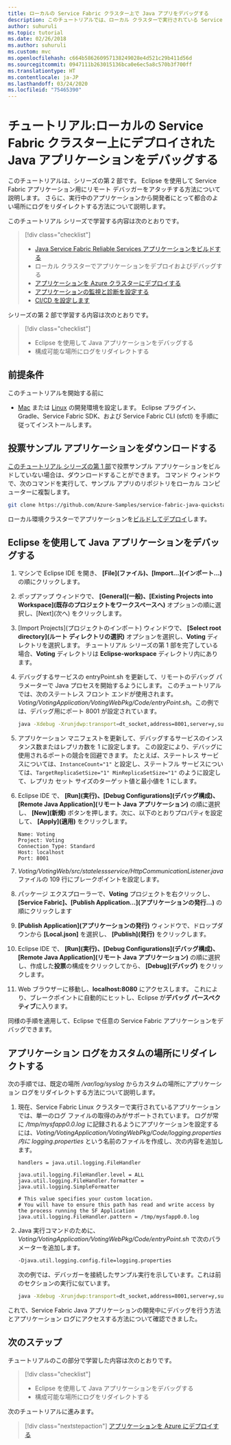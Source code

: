 ```yaml
---
title: ローカルの Service Fabric クラスター上で Java アプリをデバッグする
description: このチュートリアルでは、ローカル クラスターで実行されている Service Fabric Java アプリケーションをデバッグする方法と、そのアプリケーションのログを取得する方法について説明します。
author: suhuruli
ms.topic: tutorial
ms.date: 02/26/2018
ms.author: suhuruli
ms.custom: mvc
ms.openlocfilehash: c664b586260957138249028e4d521c29b411d56d
ms.sourcegitcommit: 0947111b263015136bca0e6ec5a8c570b3f700ff
ms.translationtype: HT
ms.contentlocale: ja-JP
ms.lasthandoff: 03/24/2020
ms.locfileid: "75465390"
---
```

# <a name="tutorial-debug-a-java-application-deployed-on-a-local-service-fabric-cluster"></a>チュートリアル:ローカルの Service Fabric クラスター上にデプロイされた Java アプリケーションをデバッグする

このチュートリアルは、シリーズの第 2 部です。 Eclipse を使用して Service Fabric アプリケーション用にリモート デバッガーをアタッチする方法について説明します。 さらに、実行中のアプリケーションから開発者にとって都合のよい場所にログをリダイレクトする方法について説明します。

このチュートリアル シリーズで学習する内容は次のとおりです。
> [!div class="checklist"]
> * [Java Service Fabric Reliable Services アプリケーションをビルドする](service-fabric-tutorial-create-java-app.md)
> * ローカル クラスターでアプリケーションをデプロイおよびデバッグする
> * [アプリケーションを Azure クラスターにデプロイする](service-fabric-tutorial-java-deploy-azure.md)
> * [アプリケーションの監視と診断を設定する](service-fabric-tutorial-java-elk.md)
> * [CI/CD を設定します](service-fabric-tutorial-java-jenkins.md)


シリーズの第 2 部で学習する内容は次のとおりです。
> [!div class="checklist"]
> * Eclipse を使用して Java アプリケーションをデバッグする
> * 構成可能な場所にログをリダイレクトする


## <a name="prerequisites"></a>前提条件

このチュートリアルを開始する前に

* [Mac](service-fabric-get-started-mac.md) または [Linux](service-fabric-get-started-linux.md) の開発環境を設定します。 Eclipse プラグイン、Gradle、Service Fabric SDK、および Service Fabric CLI (sfctl) を手順に従ってインストールします。

## <a name="download-the-voting-sample-application"></a>投票サンプル アプリケーションをダウンロードする

[このチュートリアル シリーズの第 1 部](service-fabric-tutorial-create-java-app.md)で投票サンプル アプリケーションをビルドしていない場合は、ダウンロードすることができます。 コマンド ウィンドウで、次のコマンドを実行して、サンプル アプリのリポジトリをローカル コンピューターに複製します。

```bash
git clone https://github.com/Azure-Samples/service-fabric-java-quickstart
```

ローカル環境クラスターでアプリケーションを[ビルドしてデプロイ](service-fabric-tutorial-create-java-app.md#deploy-application-to-local-cluster)します。

## <a name="debug-java-application-using-eclipse"></a>Eclipse を使用して Java アプリケーションをデバッグする

1. マシンで Eclipse IDE を開き、 **[File]\(ファイル\)、[Import...]\(インポート...\)** の順にクリックします。

2. ポップアップ ウィンドウで、 **[General]\(一般\)、[Existing Projects into Workspace]\(既存のプロジェクトをワークスペースへ\)** オプションの順に選択し、[Next]\(次へ\) をクリックします。

3. [Import Projects]\(プロジェクトのインポート\) ウィンドウで、 **[Select root directory]\(ルート ディレクトリの選択\)** オプションを選択し、**Voting** ディレクトリを選択します。 チュートリアル シリーズの第 1 部を完了している場合、**Voting** ディレクトリは **Eclipse-workspace** ディレクトリ内にあります。

4. デバッグするサービスの entryPoint.sh を更新して、リモートのデバッグ パラメーターで Java プロセスを開始するようにします。 このチュートリアルでは、次のステートレス フロント エンドが使用されます。*Voting/VotingApplication/VotingWebPkg/Code/entryPoint.sh*。この例では、デバッグ用にポート 8001 が設定されています。

    ```bash
    java -Xdebug -Xrunjdwp:transport=dt_socket,address=8001,server=y,suspend=n -Djava.library.path=$LD_LIBRARY_PATH -jar VotingWeb.jar
    ```

5. アプリケーション マニフェストを更新して、デバッグするサービスのインスタンス数またはレプリカ数を 1 に設定します。 この設定により、デバッグに使用されるポートの競合を回避できます。 たとえば、ステートレス サービスについては、``InstanceCount="1"`` と設定し、ステートフル サービスについては、``TargetReplicaSetSize="1" MinReplicaSetSize="1"`` のように設定して、レプリカ セット サイズのターゲット値と最小値を 1 にします。

6. Eclipse IDE で、 **[Run]\(実行\)、[Debug Configurations]\(デバッグ構成\)、[Remote Java Application]\(リモート Java アプリケーション\)** の順に選択し、 **[New]\(新規\)** ボタンを押します。次に、以下のとおりプロパティを設定して、 **[Apply]\(適用\)** をクリックします。

    ```
    Name: Voting
    Project: Voting
    Connection Type: Standard
    Host: localhost
    Port: 8001
    ```

7. *Voting/VotingWeb/src/statelessservice/HttpCommunicationListener.java* ファイルの 109 行にブレークポイントを設定します。

8. パッケージ エクスプローラーで、**Voting** プロジェクトを右クリックし、 **[Service Fabric]、[Publish Application...]\(アプリケーションの発行...\)** の順にクリックします

9. **[Publish Application]\(アプリケーションの発行\)** ウィンドウで、ドロップダウンから **[Local.json]** を選択し、 **[Publish]\(発行\)** をクリックします。

10. Eclipse IDE で、 **[Run]\(実行\)、[Debug Configurations]\(デバッグ構成\)、[Remote Java Application]\(リモート Java アプリケーション\)** の順に選択し、作成した**投票**の構成をクリックしてから、 **[Debug]\(デバッグ\)** をクリックします。

11. Web ブラウザーに移動し、**localhost:8080** にアクセスします。 これにより、ブレークポイントに自動的にヒットし、Eclipse が**デバッグ パースペクティブ**に入ります。

同様の手順を適用して、Eclipse で任意の Service Fabric アプリケーションをデバッグできます。

## <a name="redirect-application-logs-to-custom-location"></a>アプリケーション ログをカスタムの場所にリダイレクトする

次の手順では、既定の場所 */var/log/syslog* からカスタムの場所にアプリケーション ログをリダイレクトする方法について説明します。

1. 現在、Service Fabric Linux クラスターで実行されているアプリケーションでは、単一のログ ファイルの取得のみがサポートされています。 ログが常に */tmp/mysfapp0.0.log* に記録されるようにアプリケーションを設定するには、*Voting/VotingApplication/VotingWebPkg/Code/logging.properties 内に logging.properties* という名前のファイルを作成し、次の内容を追加します。

    ```
    handlers = java.util.logging.FileHandler

    java.util.logging.FileHandler.level = ALL
    java.util.logging.FileHandler.formatter = java.util.logging.SimpleFormatter

    # This value specifies your custom location.
    # You will have to ensure this path has read and write access by the process running the SF Application
    java.util.logging.FileHandler.pattern = /tmp/mysfapp0.0.log
    ```

2. Java 実行コマンドのために、*Voting/VotingApplication/VotingWebPkg/Code/entryPoint.sh* で次のパラメーターを追加します。

    ```bash
    -Djava.util.logging.config.file=logging.properties
    ```

    次の例では、デバッガーを接続したサンプル実行を示しています。これは前のセクションの実行に似ています。

    ```bash
    java -Xdebug -Xrunjdwp:transport=dt_socket,address=8001,server=y,suspend=n -Djava.library.path=$LD_LIBRARY_PATH -Djava.util.logging.config.file=logging.properties -jar VotingWeb.jar
    ```

これで、Service Fabric Java アプリケーションの開発中にデバッグを行う方法とアプリケーション ログにアクセスする方法について確認できました。

## <a name="next-steps"></a>次のステップ

チュートリアルのこの部分で学習した内容は次のとおりです。

> [!div class="checklist"]
> * Eclipse を使用して Java アプリケーションをデバッグする
> * 構成可能な場所にログをリダイレクトする

次のチュートリアルに進みます。
> [!div class="nextstepaction"]
> [アプリケーションを Azure にデプロイする](service-fabric-tutorial-java-deploy-azure.md)